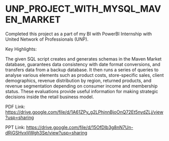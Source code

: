 # UNP_PROJECT_WITH_MYSQL_MAVEN_MARKET

Completed this project as a part of my BI with PowerBI Internship with United Network of Professionals (UNP).

Key Highlights:

The given SQL script creates and generates schemas in the Maven Market database, guarantees data consistency with date format conversions, and transfers data from a backup database. It then runs a series of queries to analyse various elements such as product costs, store-specific sales, client demographics, revenue distribution by region, returned products, and revenue segmentation depending on consumer income and membership status. These evaluations provide useful information for making strategic decisions inside the retail business model.

PDF Link: https://drive.google.com/file/d/1A61ZPy_g2LPhjnnBjoOnQ72Et5nydZLj/view?usp=sharing

PPT Link: https://drive.google.com/file/d/15OfDIb3g8nN7Un-dRjGSHvxIjlWgh3Se/view?usp=sharing
